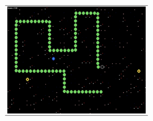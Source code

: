 <center>
<table><tr><td>
<img src="https://github.com/Biniobiniasty/GameSnake/blob/CryptoAnalizer/screenshoots/2.png" height="350" width="450"/>
 </td></tr>
 </table>
 </center>
